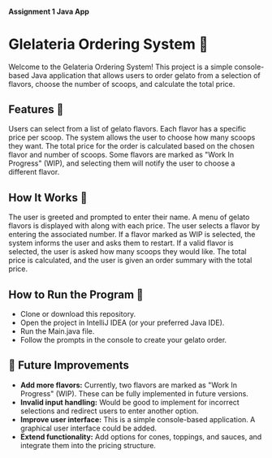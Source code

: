 #### Assignment 1 Java App
# Glelateria Ordering System :ice_cream:
Welcome to the Gelateria Ordering System! This project is a simple console-based Java application that allows users to order gelato
from a selection of flavors, choose the number of scoops, and calculate the total price.



## Features :icecream:
Users can select from a list of gelato flavors.
Each flavor has a specific price per scoop.
The system allows the user to choose how many scoops they want.
The total price for the order is calculated based on the chosen flavor and number of scoops.
Some flavors are marked as "Work In Progress" (WIP), and selecting them will notify the user to choose a different flavor.

## How It Works :icecream:
The user is greeted and prompted to enter their name.
A menu of gelato flavors is displayed with along with each price.
The user selects a flavor by entering the associated number.
If a flavor marked as WIP is selected, the system informs the user and asks them to restart.
If a valid flavor is selected, the user is asked how many scoops they would like.
The total price is calculated, and the user is given an order summary with the total price.


## How to Run the Program :icecream:
+ Clone or download this repository.
+ Open the project in IntelliJ IDEA (or your preferred Java IDE).
+ Run the Main.java file.
+ Follow the prompts in the console to create your gelato order.

## :icecream: Future Improvements 
+ **Add more flavors:** Currently, two flavors are marked as "Work In Progress" (WIP). These can be fully implemented in future versions.
+ **Invalid input handling:** Would be good to implement for incorrect selections and redirect users to enter another option.
+ **Improve user interface:** This is a simple console-based application. A graphical user interface could be added.
+ **Extend functionality:** Add options for cones, toppings, and sauces, and integrate them into the pricing structure.